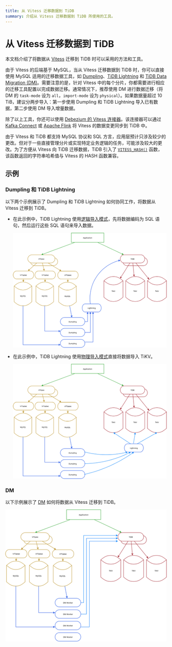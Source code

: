 ```yaml
---
title: 从 Vitess 迁移数据到 TiDB
summary: 介绍从 Vitess 迁移数据到 TiDB 所使用的工具。
---
```


# 从 Vitess 迁移数据到 TiDB

本文档介绍了将数据从 [Vitess](https://vitess.io/) 迁移到 TiDB 时可以采用的方法和工具。

由于 Vitess 的后端基于 MySQL，当从 Vitess 迁移数据到 TiDB 时，你可以直接使用 MySQL 适用的迁移数据工具，如 [Dumpling](/dumpling-overview.md)、[TiDB Lightning](/tidb-lightning/tidb-lightning-overview.md) 和 [TiDB Data Migration (DM)](/dm/dm-overview.md)。需要注意的是，针对 Vitess 中的每个分片，你都需要进行相应的迁移工具配置以完成数据迁移。通常情况下，推荐使用 DM 进行数据迁移（将 DM 的 `task-mode` 设为 `all`，`import-mode` 设为 `physical`）。如果数据量超过 10 TiB，建议分两步导入：第一步使用 Dumpling 和 TiDB Lightning 导入已有数据，第二步使用 DM 导入增量数据。

除了以上工具，你还可以使用 [Debezium 的 Vitess 连接器](https://debezium.io/documentation/reference/connectors/vitess.html)。该连接器可以通过 [Kafka Connect](https://kafka.apache.org/documentation/#connect) 或 [Apache Flink](https://nightlies.apache.org/flink/flink-docs-stable/) 将 Vitess 的数据变更同步到 TiDB 中。

由于 Vitess 和 TiDB 都支持 MySQL 协议和 SQL 方言，应用层预计只涉及较少的更改。但对于一些直接管理分片或实现特定业务逻辑的任务，可能涉及较大的更改。为了方便从 Vitess 向 TiDB 迁移数据，TiDB 引入了 [`VITESS_HASH()`](/functions-and-operators/tidb-functions.md) 函数，该函数返回的字符串哈希值与 Vitess 的 HASH 函数兼容。

## 示例

### Dumpling 和 TiDB Lightning

以下两个示例展示了 Dumpling 和 TiDB Lightning 如何协同工作，将数据从 Vitess 迁移到 TiDB。

- 在此示例中，TiDB Lightning 使用[逻辑导入模式](/tidb-lightning/tidb-lightning-logical-import-mode.md)，先将数据编码为 SQL 语句，然后运行这些 SQL 语句来导入数据。

    ![Vitess to TiDB Migration with TiDB backend](/media/vitess_to_tidb.png)

- 在此示例中，TiDB Lightning 使用[物理导入模式](/tidb-lightning/tidb-lightning-physical-import-mode.md)直接将数据导入 TiKV。

    ![Vitess to TiDB Migration with local backend](/media/vitess_to_tidb_dumpling_local.png)

### DM

以下示例展示了 [DM](/dm/dm-overview.md) 如何将数据从 Vitess 迁移到 TiDB。

![Vitess to TiDB with DM](/media/vitess_to_tidb_dm.png)